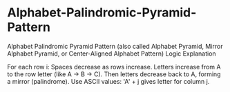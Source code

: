# Alphabet-Palindromic-Pyramid-Pattern
Alphabet Palindromic Pyramid Pattern (also called Alphabet Pyramid, Mirror Alphabet Pyramid, or Center-Aligned Alphabet Pattern)
Logic Explanation

For each row i:
Spaces decrease as rows increase.
Letters increase from A to the row letter (like A → B → C).
Then letters decrease back to A, forming a mirror (palindrome).
Use ASCII values:
'A' + j gives letter for column j.
